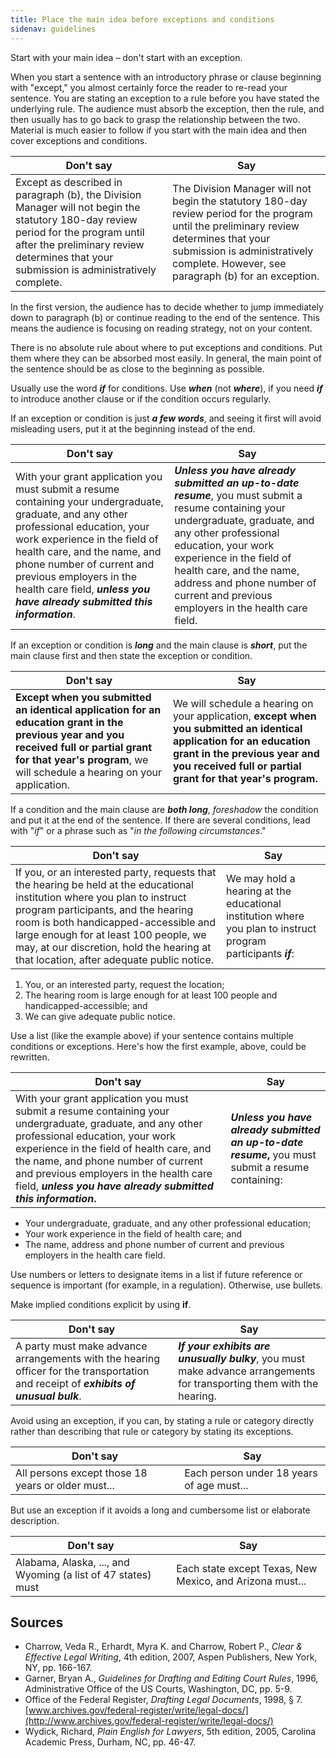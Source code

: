 ```yaml
---
title: Place the main idea before exceptions and conditions
sidenav: guidelines
---
```


Start with your main idea – don't start with an exception.

When you start a sentence with an introductory phrase or clause beginning with "except," you almost certainly force the reader to re-read your sentence. You are stating an exception to a rule before you have stated the underlying rule. The audience must absorb the exception, then the rule, and then usually has to go back to grasp the relationship between the two. Material is much easier to follow if you start with the main idea and then cover exceptions and conditions.

Don't say | Say
------------------------------------------------------------------------------------------------------------------------------------------------------------------------------------------------------------------------------ | -------------------------------------------------------------------------------------------------------------------------------------------------------------------------------------------------------------------------------
Except as described in paragraph (b), the Division Manager will not begin the statutory 180-day review period for the program until after the preliminary review determines that your submission is administratively complete. | The Division Manager will not begin the statutory 180-day review period for the program until the preliminary review determines that your submission is administratively complete. However, see paragraph (b) for an exception.

In the first version, the audience has to decide whether to jump immediately down to paragraph (b) or continue reading to the end of the sentence. This means the audience is focusing on reading strategy, not on your content.

There is no absolute rule about where to put exceptions and conditions. Put them where they can be absorbed most easily. In general, the main point of the sentence should be as close to the beginning as possible.

Usually use the word **_if_** for conditions. Use **_when_** (not **_where_**), if you need **_if_** to introduce another clause or if the condition occurs regularly.

If an exception or condition is just **_a few words_**, and seeing it first will avoid misleading users, put it at the beginning instead of the end.

Don't say | Say
------------------------------------------------------------------------------------------------------------------------------------------------------------------------------------------------------------------------------------------------------------------------------------------------------------------------------------------ | --------------------------------------------------------------------------------------------------------------------------------------------------------------------------------------------------------------------------------------------------------------------------------------------------------------------------
With your grant application you must submit a resume containing your undergraduate, graduate, and any other professional education, your work experience in the field of health care, and the name, and phone number of current and previous employers in the health care field, **_unless you have already submitted this information_**. | **_Unless you have already submitted an up-to-date resume_**, you must submit a resume containing your undergraduate, graduate, and any other professional education, your work experience in the field of health care, and the name, address and phone number of current and previous employers in the health care field.

If an exception or condition is **_long_** and the main clause is **_short_**, put the main clause first and then state the exception or condition.

Don't say | Say
----------------------------------------------------------------------------------------------------------------------------------------------------------------------------------------------------------------------------- | --------------------------------------------------------------------------------------------------------------------------------------------------------------------------------------------------------------------
**Except when you submitted an identical application for an education grant in the previous year and you received full or partial grant for that year's program**, we will schedule a hearing on your application. | We will schedule a hearing on your application, **except when you submitted an identical application for an education grant in the previous year and you received full or partial grant for that year's program.**

If a condition and the main clause are **_both long_**, _foreshadow_ the condition and put it at the end of the sentence. If there are several conditions, lead with "_if_" or a phrase such as "_in the following circumstances_."

Don't say | Say
------------------------------------------------------------------------------------------------------------------------------------------------------------------------------------------------------------------------------------------------------------------------------------------------------------------------------------------- | --------------------------------------------------------------------------------------------------------------
If you, or an interested party, requests that the hearing be held at the educational institution where you plan to instruct program participants, and the hearing room is both handicapped-accessible and large enough for at least 100 people, we may, at our discretion, hold the hearing at that location, after adequate public notice. | We may hold a hearing at the educational institution where you plan to instruct program participants **_if_**:

1. You, or an interested party, request the location;
2. The hearing room is large enough for at least 100 people and handicapped-accessible; and
3. We can give adequate public notice.

Use a list (like the example above) if your sentence contains multiple conditions or exceptions. Here's how the first example, above, could be rewritten.

Don't say | Say
------------------------------------------------------------------------------------------------------------------------------------------------------------------------------------------------------------------------------------------------------------------------------------------------------------------------------------------ | --------------------------------------------------------------------------------------------------
With your grant application you must submit a resume containing your undergraduate, graduate, and any other professional education, your work experience in the field of health care, and the name, and phone number of current and previous employers in the health care field, **_unless you have already submitted this information_.** | **_Unless you have already submitted an up-to-date resume_,** you must submit a resume containing:

- Your undergraduate, graduate, and any other professional education;
- Your work experience in the field of health care; and
- The name, address and phone number of current and previous employers in the health care field.

Use numbers or letters to designate items in a list if future reference or sequence is important (for example, in a regulation). Otherwise, use bullets.

Make implied conditions explicit by using **if**.

Don't say | Say
------------------------------------------------------------------------------------------------------------------------------------- | ----------------------------------------------------------------------------------------------------------------------
A party must make advance arrangements with the hearing officer for the transportation and receipt of **_exhibits of unusual bulk_**. | **_If your exhibits are unusually bulky_**, you must make advance arrangements for transporting them with the hearing.

Avoid using an exception, if you can, by stating a rule or category directly rather than describing that rule or category by stating its exceptions.

Don't say | Say
-------------------------------------------------- | -----------------------------------------
All persons except those 18 years or older must... | Each person under 18 years of age must...

But use an exception if it avoids a long and cumbersome list or elaborate description.

Don't say | Say
---------------------------------------------------------- | --------------------------------------------------------
Alabama, Alaska, ..., and Wyoming (a list of 47 states) must | Each state except Texas, New Mexico, and Arizona must...

## Sources

- Charrow, Veda R., Erhardt, Myra K. and Charrow, Robert P., _Clear & Effective Legal Writing_, 4th edition, 2007, Aspen Publishers, New York, NY, pp. 166-167.
- Garner, Bryan A., _Guidelines for Drafting and Editing Court Rules_, 1996, Administrative Office of the US Courts, Washington, DC, pp. 5-9.
- Office of the Federal Register, _Drafting Legal Documents_, 1998, § 7\. [www.archives.gov/federal-register/write/legal-docs/](http://www.archives.gov/federal-register/write/legal-docs/)
- Wydick, Richard, _Plain English for Lawyers_, 5th edition, 2005, Carolina Academic Press, Durham, NC, pp. 46-47.

